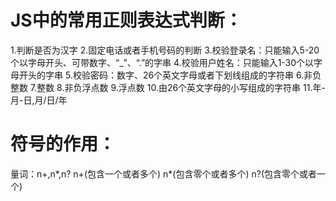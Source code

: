 # JS中的常用正则表达式判断：
1.判断是否为汉字
2.固定电话或者手机号码的判断
3.校验登录名：只能输入5-20个以字母开头、可带数字、“_”、“.”的字串
4.校验用户姓名：只能输入1-30个以字母开头的字串
5.校验密码：数字、26个英文字母或者下划线组成的字符串
6.非负整数
7.整数
8.非负浮点数
9.浮点数
10.由26个英文字母的小写组成的字符串
11.年-月-日,月/日/年
# 符号的作用：
量词：n+,n*,n?
n+(包含一个或者多个)
n*(包含零个或者多个)
n?(包含零个或者一个)